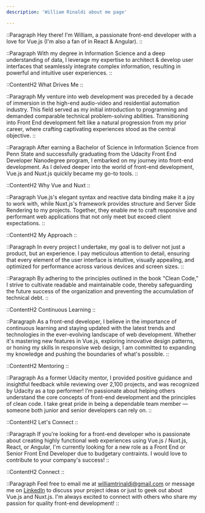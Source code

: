 ```yaml
---
description: 'William Rinaldi about me page'

---
```

      
::Paragraph
Hey there! I'm William, a passionate front-end developer with a love for Vue.js (I'm also a fan of in React & Angular).
::

::Paragraph
With my degree in Information Science and a deep understanding of data, I leverage my expertise to architect & develop user interfaces that seamlessly integrate complex information, resulting in powerful and intuitive user experiences. 
::

::ContentH2
What Drives Me
::

::Paragraph
My venture into web development was preceded by a decade of immersion in the high-end audio-video and residential automation industry.
This field served as my initial introduction to programming and demanded comparable technical problem-solving abilities.
Transitioning into Front End development felt like a natural progression from my prior career, where crafting captivating experiences stood as the central objective.
::

::Paragraph
After earning a Bachelor of Science in Information Science from Penn State and successfully graduating from the Udacity Front End Developer Nanodegree program, I embarked on my journey into front-end development.
As I delved deeper into the world of front-end development, Vue.js and Nuxt.js quickly became my go-to tools.
::

::ContentH2
Why Vue and Nuxt
::

::Paragraph
Vue.js's elegant syntax and reactive data binding make it a joy to work with, while Nuxt.js's framework provides structure and Server Side Rendering to my projects.
Together, they enable me to craft responsive and performant web applications that not only meet but exceed client expectations.
::

::ContentH2
My Approach
::

::Paragraph
In every project I undertake, my goal is to deliver not just a product, but an experience.
I pay meticulous attention to detail, ensuring that every element of the user interface is intuitive, visually appealing, and optimized for performance across various devices and screen sizes.
::

::Paragraph
By adhering to the principles outlined in the book "Clean Code," I strive to cultivate readable and maintainable code, thereby safeguarding the future success of the organization and preventing the accumulation of technical debt.
::

::ContentH2
Continuous Learning
::

::Paragraph
As a front-end developer, I believe in the importance of continuous learning and staying updated with the latest trends and technologies in the ever-evolving landscape of web development.
Whether it's mastering new features in Vue.js, exploring innovative design patterns, or honing my skills in responsive web design, I am committed to expanding my knowledge and pushing the boundaries of what's possible.
::

::ContentH2
Mentoring
::

::Paragraph
As a former Udacity mentor, I provided positive guidance and insightful feedback while reviewing over 2,100 projects, and was recognized by Udacity as a top performer!
I’m passionate about helping others understand the core concepts of front-end development and the principles of clean code.
I take great pride in being a dependable team member — someone both junior and senior developers can rely on.
::

::ContentH2
Let's Connect
::

::Paragraph
If you're looking for a front-end developer who is passionate about creating highly functional web experiences using Vue.js / Nuxt.js, React, or Angular, 
I'm currently looking for a new role as a Front End or Senior Front End Developer due to budgetary contraints.
I would love to contribute to your company's success!
::

::ContentH2
Connect
::

::Paragraph
Feel free to email me at williamtrinaldi@gmail.com or message me on <a href="https://www.linkedin.com/in/wtrinaldi/" class="font-bold text-[#0a66c2]">LinkedIn</a> to discuss your project ideas or just to geek out about Vue.js and Nuxt.js. 
I'm always excited to connect with others who share my passion for quality front-end development!
::
